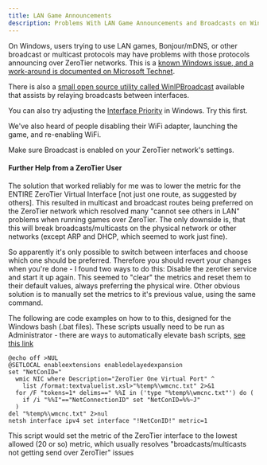 ```yaml
---
title: LAN Game Announcements
description: Problems With LAN Game Announcements and Broadcasts on Windows
---
```


On Windows, users trying to use LAN games, Bonjour/mDNS, or other broadcast or multicast protocols may have problems with those protocols announcing over ZeroTier networks. This is a [known Windows issue, and a work-around is documented on Microsoft Technet](https://social.technet.microsoft.com/Forums/windows/en-US/72e7387a-9f2c-4bf4-a004-c89ddde1c8aa/how-to-fix-the-global-broadcast-address-255255255255-behavior-on-windows?forum=w7itpronetworking).

There is also a [small open source utility called WinIPBroadcast](https://github.com/dechamps/WinIPBroadcast) available that assists by relaying broadcasts between interfaces.

You can also try adjusting the [Interface Priority](https://www.google.com/search?q=windows+interface+priority) in Windows. Try this first.

We've also heard of people disabling their WiFi adapter, launching the game, and re-enabling WiFi.

Make sure Broadcast is enabled on your ZeroTier network's settings.

#### Further Help from a ZeroTier User

The solution that worked reliably for me was to lower the metric for the ENTIRE ZeroTier Virtual Interface [not just one route, as suggested by others]. This resulted in multicast and broadcast routes being preferred on the ZeroTier network which resolved many "cannot see others in LAN" problems when running games over ZeroTier. The only downside is, that this will break broadcasts/multicasts on the physical network or other networks (except ARP and DHCP, which seemed to work just fine).

So apparently it's only possible to switch between interfaces and choose which one should be preferred. Therefore you should revert your changes when you're done - I found two ways to do this: Disable the zerotier service and start it up again. This seemed to "clear" the metrics and reset them to their default values, always preferring the physical wire. Other obvious solution is to manually set the metrics to it's previous value, using the same command.

The following are code examples on how to to this, designed for the Windows bash (.bat files). These scripts usually need to be run as Administrator - there are ways to automatically elevate bash scripts, [see this link](https://stackoverflow.com/a/12264592)

```
@echo off >NUL
@SETLOCAL enableextensions enabledelayedexpansion
set "NetConID="
  wmic NIC where Description="ZeroTier One Virtual Port" ^
    list /format:textvaluelist.xsl>"%temp%\wmcnc.txt" 2>&1
  for /F "tokens=1* delims==" %%I in ('type "%temp%\wmcnc.txt"') do (
    if /i "%%I"=="NetConnectionID" set "NetConID=%%~J"
  )
del "%temp%\wmcnc.txt" 2>nul
netsh interface ipv4 set interface "!NetConID!" metric=1
```

This script would set the metric of the ZeroTier interface to the lowest allowed (20 or so) metric, which usually resolves "broadcasts/multicasts not getting send over ZeroTier" issues
